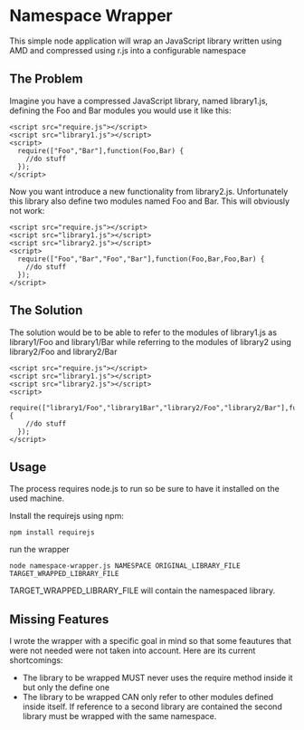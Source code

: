# Namespace Wrapper #

This simple node application will wrap an JavaScript library written using AMD and compressed using r.js into a configurable namespace

## The Problem ##

Imagine you have a compressed JavaScript library, named library1.js, defining the Foo and Bar modules you would use it like this:

```
<script src="require.js"></script>
<script src="library1.js"></script>
<script>
  require(["Foo","Bar"],function(Foo,Bar) {
    //do stuff
  });
</script>
```

Now you want introduce a new functionality from library2.js. Unfortunately this library also define two modules named Foo and Bar.
This will obviously not work:
```
<script src="require.js"></script>
<script src="library1.js"></script>
<script src="library2.js"></script>
<script>
  require(["Foo","Bar","Foo","Bar"],function(Foo,Bar,Foo,Bar) {
    //do stuff
  });
</script>
```

## The Solution ##

The solution would be to be able to refer to the modules of library1.js as library1/Foo and library1/Bar while referring to the modules of library2 using library2/Foo and library2/Bar
```
<script src="require.js"></script>
<script src="library1.js"></script>
<script src="library2.js"></script>
<script>
  require(["library1/Foo","library1Bar","library2/Foo","library2/Bar"],function(Foo1,Bar1,Foo2,Bar2) {
    //do stuff
  });
</script>
```

## Usage ##

The process requires node.js to run so be sure to have it installed on the used machine.

Install the requirejs using npm:
```
npm install requirejs
```

run the wrapper
```
node namespace-wrapper.js NAMESPACE ORIGINAL_LIBRARY_FILE TARGET_WRAPPED_LIBRARY_FILE
```

TARGET_WRAPPED_LIBRARY_FILE will contain the namespaced library.

## Missing Features ##

I wrote the wrapper with a specific goal in mind so that some feautures that were not needed were not taken into account. Here are its current shortcomings:

*    The library to be wrapped MUST never uses the require method inside it but only the define one
*    The library to be wrapped CAN only refer to other modules defined inside itself. If reference to a second library are contained the second library must be wrapped with the same namespace.
